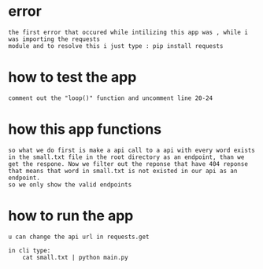 # error
    the first error that occured while intilizing this app was , while i was importing the requests
    module and to resolve this i just type : pip install requests

# how to test the app
    comment out the "loop()" function and uncomment line 20-24 

# how this app functions
    so what we do first is make a api call to a api with every word exists in the small.txt file in the root directory as an endpoint, than we get the respone. Now we filter out the reponse that have 404 reponse that means that word in small.txt is not existed in our api as an endpoint.
    so we only show the valid endpoints 

# how to run the app
    u can change the api url in requests.get 
    
    in cli type: 
        cat small.txt | python main.py
